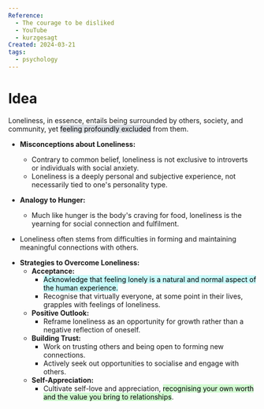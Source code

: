 ```yaml
---
Reference:
  - The courage to be disliked
  - YouTube
  - kurzgesagt
Created: 2024-03-21
tags:
  - psychology
---
```

# Idea

Loneliness, in essence, entails being surrounded by others, society, and community, yet <mark style="background: #CACFD9A6;">feeling profoundly excluded</mark> from them.

- **Misconceptions about Loneliness:**    
    - Contrary to common belief, loneliness is not exclusive to introverts or individuals with social anxiety.
    - Loneliness is a deeply personal and subjective experience, not necessarily tied to one's personality type.
    
- **Analogy to Hunger:**
    - Much like hunger is the body's craving for food, loneliness is the yearning for social connection and fulfilment.

* Loneliness often stems from difficulties in forming and maintaining meaningful connections with others.

- **Strategies to Overcome Loneliness:**
    - **Acceptance:**
        - <mark style="background: #ABF7F7A6;">Acknowledge that feeling lonely is a natural and normal aspect of the human experience.</mark>
        - Recognise that virtually everyone, at some point in their lives, grapples with feelings of loneliness.
    - **Positive Outlook:**
        - Reframe loneliness as an opportunity for growth rather than a negative reflection of oneself.
    - **Building Trust:**
        - Work on trusting others and being open to forming new connections.
        - Actively seek out opportunities to socialise and engage with others.
    - **Self-Appreciation:**
        - Cultivate self-love and appreciation, <mark style="background: #BBFABBA6;">recognising your own worth and the value you bring to relationships</mark>.
